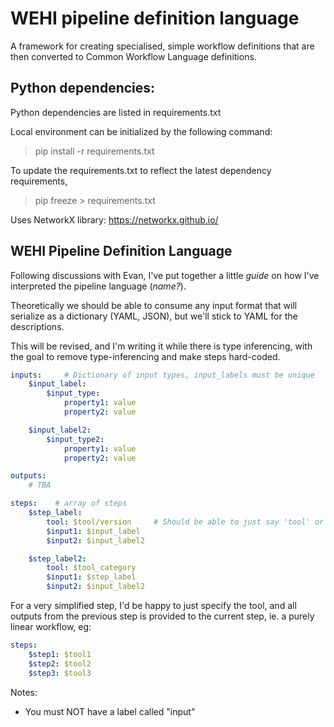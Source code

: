 
# WEHI pipeline definition language
A framework for creating specialised, simple workflow definitions that are then converted to Common Workflow Language definitions.

## Python dependencies:

Python dependencies are listed in requirements.txt

Local environment can be initialized by the following command:

>pip install -r requirements.txt

To update the requirements.txt to reflect the latest dependency requirements,

>pip freeze > requirements.txt


Uses NetworkX library: https://networkx.github.io/



## WEHI Pipeline Definition Language
Following discussions with Evan, I've put together a little _guide_ on how I've interpreted the pipeline language (_name?_).

Theoretically we should be able to consume any input format that will serialize as a dictionary (YAML, JSON), but we'll stick to YAML for the descriptions.

This will be revised, and I'm writing it while there is type inferencing, with the goal to remove type-inferencing and make steps hard-coded.

```yaml
inputs:     # Dictionary of input types, input_labels must be unique
    $input_label:
        $input_type:
            property1: value
            property2: value

    $input_label2:
        $input_type2:
            property1: value
            property2: value

outputs:
    # TBA

steps:    # array of steps
    $step_label:
        tool: $tool/version     # Should be able to just say 'tool' or 'toolCategory' as well
        $input1: $input_label
        $input2: $input_label2

    $step_label2:
        tool: $tool_category
        $input1: $step_label
        $input2: $input_label2
```

For a very simplified step, I'd be happy to just specify the tool, and all outputs from the previous step is provided to the current step, ie. a purely linear workflow, eg:
```yaml
steps:
    $step1: $tool1
    $step2: $tool2
    $step3: $tool3
```

Notes:
- You must NOT have a label called "input"